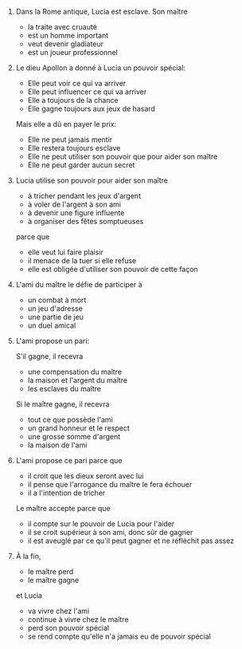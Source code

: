 ---
---

1. Dans la Rome antique, Lucia est esclave. Son maître

   * la traite avec cruauté
   * est un homme important
   * veut devenir gladiateur
   * est un joueur professionnel

2. Le dieu Apollon a donné à Lucia un pouvoir spécial:

   * Elle peut voir ce qui va arriver
   * Elle peut influencer ce qui va arriver
   * Elle a toujours de la chance
   * Elle gagne toujours aux jeux de hasard

   Mais elle a dû en payer le prix:

   * Elle ne peut jamais mentir
   * Elle restera toujours esclave
   * Elle ne peut utiliser son pouvoir que pour aider son maître
   * Elle ne peut garder aucun secret

3. Lucia utilise son pouvoir pour aider son maître

   * à tricher pendant les jeux d'argent
   * à voler de l'argent à son ami
   * à devenir une figure influente
   * à organiser des fêtes somptueuses

   parce que

   * elle veut lui faire plaisir
   * il menace de la tuer si elle refuse
   * elle est obligée d'utiliser son pouvoir de cette façon

4. L'ami du maître le défie de participer à

   * un combat à mort
   * un jeu d'adresse
   * une partie de jeu
   * un duel amical

5. L'ami propose un pari:

   S'il gagne, il recevra

   * une compensation du maître
   * la maison et l'argent du maître
   * les esclaves du maître

   Si le maître gagne, il recevra

   * tout ce que possède l'ami
   * un grand honneur et le respect
   * une grosse somme d'argent
   * la maison de l'ami

6. L'ami propose ce pari parce que

   * il croit que les dieux seront avec lui
   * il pense que l'arrogance du maître le fera échouer
   * il a l'intention de tricher

   Le maître accepte parce que

   * il compte sur le pouvoir de Lucia pour l'aider
   * il se croit supérieur à son ami, donc sûr de gagner
   * il est aveuglé par ce qu'il peut gagner et ne réfléchit pas assez

7. À la fin,

   * le maître perd
   * le maître gagne

   et Lucia

   * va vivre chez l'ami
   * continue à vivre chez le maître
   * perd son pouvoir spécial
   * se rend compte qu'elle n'a jamais eu de pouvoir spécial